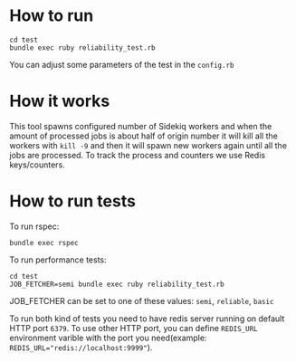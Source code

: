 # How to run

```
cd test
bundle exec ruby reliability_test.rb
```

You can adjust some parameters of the test in the `config.rb`


# How it works

This tool spawns configured number of Sidekiq workers and when the amount of processed jobs is about half of origin
number it will kill all the workers with `kill -9` and then it will spawn new workers again until all the jobs are processed. To track the process and counters we use Redis keys/counters.

# How to run tests

To run rspec:

```
bundle exec rspec
```

To run performance tests:

```
cd test
JOB_FETCHER=semi bundle exec ruby reliability_test.rb
```

JOB_FETCHER can be set to one of these values: `semi`, `reliable`, `basic`

To run both kind of tests you need to have redis server running on default HTTP port `6379`. To use other HTTP port, you can define
`REDIS_URL` environment varible with the port you need(example: `REDIS_URL="redis://localhost:9999"`).
